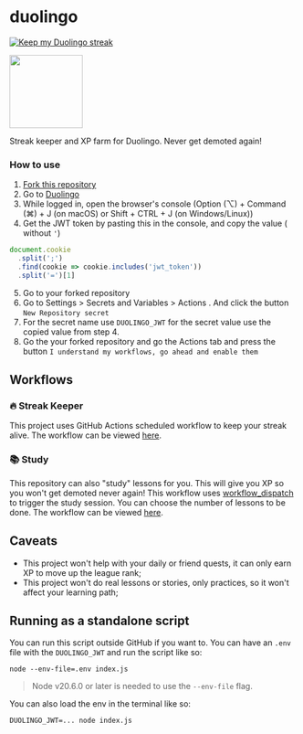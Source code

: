 # duolingo

[![Keep my Duolingo streak](https://github.com/adfastltda/duo2/actions/workflows/streak-keeper.yml/badge.svg?branch=main)](https://github.com/adfastltda/duo2/actions/workflows/streak-keeper.yml)

<img src="duo.svg" width="128px"/>

Streak keeper and XP farm for Duolingo. Never get demoted again!

### How to use

1. [Fork this repository](https://github.com/adfastltda/duo2/fork)
2. Go to [Duolingo](https://www.duolingo.com)
3. While logged in, open the browser's console (Option (⌥) + Command (⌘) + J (on macOS) or Shift + CTRL + J (on Windows/Linux))
4. Get the JWT token by pasting this in the console, and copy the value ( without `'`)

```js
document.cookie
  .split(';')
  .find(cookie => cookie.includes('jwt_token'))
  .split('=')[1]
 ```
  
  5. Go to your forked repository
  6. Go to Settings > Secrets and Variables > Actions . And click the button `New Repository secret`
  7. For the secret name use `DUOLINGO_JWT` for the secret value use the copied value from step 4.
  8. Go the your forked repository and go the Actions tab and press the button `I understand my workflows, go ahead and enable them`

## Workflows

### 🔥 Streak Keeper

This project uses GitHub Actions scheduled workflow to keep your streak alive. The workflow can be viewed [here](.github/workflows/streak-keeper.yml).

### 📚 Study

This repository can also "study" lessons for you. This will give you XP so you won't get demoted never again! This workflow uses [workflow_dispatch](https://docs.github.com/actions/using-workflows/events-that-trigger-workflows#workflow_dispatch) to trigger the study session. You can choose the number of lessons to be done. The workflow can be viewed [here](.github/workflows/study.yml).

## Caveats

- This project won't help with your daily or friend quests, it can only earn XP to move up the league rank;
- This project won't do real lessons or stories, only practices, so it won't affect your learning path;

## Running as a standalone script

You can run this script outside GitHub if you want to. You can have an `.env` file with the `DUOLINGO_JWT` and run the script like so:

```
node --env-file=.env index.js
```

> Node v20.6.0 or later is needed to use the `--env-file` flag.

You can also load the env in the terminal like so:

```
DUOLINGO_JWT=... node index.js
```
